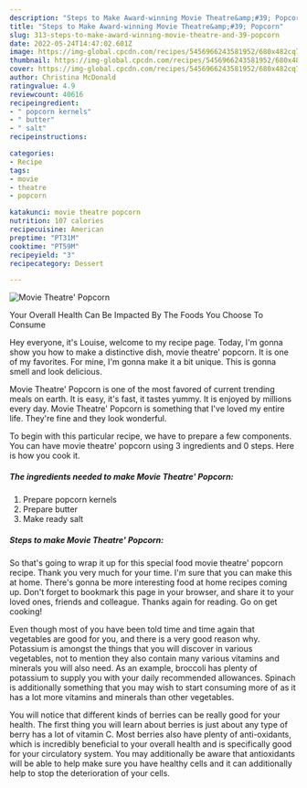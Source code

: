 ```yaml
---
description: "Steps to Make Award-winning Movie Theatre&amp;#39; Popcorn"
title: "Steps to Make Award-winning Movie Theatre&amp;#39; Popcorn"
slug: 313-steps-to-make-award-winning-movie-theatre-and-39-popcorn
date: 2022-05-24T14:47:02.601Z
image: https://img-global.cpcdn.com/recipes/5456966243581952/680x482cq70/movie-theatre-popcorn-recipe-main-photo.jpg
thumbnail: https://img-global.cpcdn.com/recipes/5456966243581952/680x482cq70/movie-theatre-popcorn-recipe-main-photo.jpg
cover: https://img-global.cpcdn.com/recipes/5456966243581952/680x482cq70/movie-theatre-popcorn-recipe-main-photo.jpg
author: Christina McDonald
ratingvalue: 4.9
reviewcount: 40616
recipeingredient:
- " popcorn kernels"
- " butter"
- " salt"
recipeinstructions:

categories:
- Recipe
tags:
- movie
- theatre
- popcorn

katakunci: movie theatre popcorn 
nutrition: 107 calories
recipecuisine: American
preptime: "PT31M"
cooktime: "PT59M"
recipeyield: "3"
recipecategory: Dessert

---
```



![Movie Theatre&#39; Popcorn](https://img-global.cpcdn.com/recipes/5456966243581952/680x482cq70/movie-theatre-popcorn-recipe-main-photo.jpg)

Your Overall Health Can Be Impacted By The Foods You Choose To Consume

Hey everyone, it's Louise, welcome to my recipe page. Today, I'm gonna show you how to make a distinctive dish, movie theatre&#39; popcorn. It is one of my favorites. For mine, I'm gonna make it a bit unique. This is gonna smell and look delicious.



Movie Theatre&#39; Popcorn is one of the most favored of current trending meals on earth. It is easy, it's fast, it tastes yummy. It is enjoyed by millions every day. Movie Theatre&#39; Popcorn is something that I've loved my entire life. They're fine and they look wonderful.


To begin with this particular recipe, we have to prepare a few components. You can have movie theatre&#39; popcorn using 3 ingredients and 0 steps. Here is how you cook it.

<!--inarticleads1-->

##### The ingredients needed to make Movie Theatre&#39; Popcorn:

1. Prepare  popcorn kernels
1. Prepare  butter
1. Make ready  salt




<!--inarticleads2-->

##### Steps to make Movie Theatre&#39; Popcorn:





So that's going to wrap it up for this special food movie theatre&#39; popcorn recipe. Thank you very much for your time. I'm sure that you can make this at home. There's gonna be more interesting food at home recipes coming up. Don't forget to bookmark this page in your browser, and share it to your loved ones, friends and colleague. Thanks again for reading. Go on get cooking!

Even though most of you have been told time and time again that vegetables are good for you, and there is a very good reason why. Potassium is amongst the things that you will discover in various vegetables, not to mention they also contain many various vitamins and minerals you will also need. As an example, broccoli has plenty of potassium to supply you with your daily recommended allowances. Spinach is additionally something that you may wish to start consuming more of as it has a lot more vitamins and minerals than other vegetables.

You will notice that different kinds of berries can be really good for your health. The first thing you will learn about berries is just about any type of berry has a lot of vitamin C. Most berries also have plenty of anti-oxidants, which is incredibly beneficial to your overall health and is specifically good for your circulatory system. You may additionally be aware that antioxidants will be able to help make sure you have healthy cells and it can additionally help to stop the deterioration of your cells.
